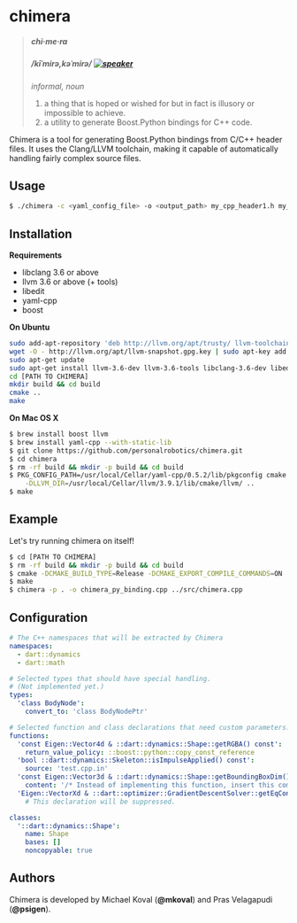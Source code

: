 # chimera #

> ##### chi·me·ra #####
> ##### /kīˈmirə,kəˈmirə/ [![speaker][2]][1] #####
> _*informal*, noun_
>
> 1. a thing that is hoped or wished for but in fact is illusory or impossible to achieve.
> 2. a utility to generate Boost.Python bindings for C++ code.

Chimera is a tool for generating Boost.Python bindings from C/C++ header files.
It uses the Clang/LLVM toolchain, making it capable of automatically handling
fairly complex source files.

## Usage ##

```bash
$ ./chimera -c <yaml_config_file> -o <output_path> my_cpp_header1.h my_cpp_header2.h -- [compiler args]
```

## Installation ##

**Requirements**

- libclang 3.6 or above
- llvm 3.6 or above (+ tools)
- libedit
- yaml-cpp
- boost

**On Ubuntu**

```bash
sudo add-apt-repository 'deb http://llvm.org/apt/trusty/ llvm-toolchain-trusty-3.6 main'
wget -O - http://llvm.org/apt/llvm-snapshot.gpg.key | sudo apt-key add -
sudo apt-get update
sudo apt-get install llvm-3.6-dev llvm-3.6-tools libclang-3.6-dev libedit-dev libyaml-cpp-dev libboost-dev
cd [PATH TO CHIMERA]
mkdir build && cd build
cmake ..
make
```

**On Mac OS X**

```bash
$ brew install boost llvm
$ brew install yaml-cpp --with-static-lib 
$ git clone https://github.com/personalrobotics/chimera.git
$ cd chimera
$ rm -rf build && mkdir -p build && cd build
$ PKG_CONFIG_PATH=/usr/local/Cellar/yaml-cpp/0.5.2/lib/pkgconfig cmake -DCMAKE_BUILD_TYPE=Release \
    -DLLVM_DIR=/usr/local/Cellar/llvm/3.9.1/lib/cmake/llvm/ ..
$ make
```

## Example ##
Let's try running chimera on itself!

```bash
$ cd [PATH TO CHIMERA]
$ rm -rf build && mkdir -p build && cd build
$ cmake -DCMAKE_BUILD_TYPE=Release -DCMAKE_EXPORT_COMPILE_COMMANDS=ON ..
$ make
$ chimera -p . -o chimera_py_binding.cpp ../src/chimera.cpp
```

## Configuration ##

```yaml
# The C++ namespaces that will be extracted by Chimera
namespaces:
  - dart::dynamics
  - dart::math

# Selected types that should have special handling.
# (Not implemented yet.)
types:
  'class BodyNode':
    convert_to: 'class BodyNodePtr'

# Selected function and class declarations that need custom parameters.
functions:
  'const Eigen::Vector4d & ::dart::dynamics::Shape::getRGBA() const':
    return_value_policy: ::boost::python::copy_const_reference
  'bool ::dart::dynamics::Skeleton::isImpulseApplied() const':
    source: 'test.cpp.in'
  'const Eigen::Vector3d & ::dart::dynamics::Shape::getBoundingBoxDim() const':
    content: '/* Instead of implementing this function, insert this comment! */'
  'Eigen::VectorXd & ::dart::optimizer::GradientDescentSolver::getEqConstraintWeights()': null
    # This declaration will be suppressed.

classes:
  '::dart::dynamics::Shape':
    name: Shape
    bases: []
    noncopyable: true
```

## Authors ##
Chimera is developed by Michael Koval (**@mkoval**) and Pras Velagapudi (**@psigen**).

[1]: http://www.oxforddictionaries.com/us/media/american_english/us_pron_ogg/c/chi/chime/chimera__us_1_rr.ogg
[2]: https://upload.wikimedia.org/wikipedia/commons/7/74/Speaker_icon.svg
